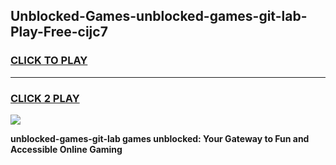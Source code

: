 
## Unblocked-Games-unblocked-games-git-lab-Play-Free-cijc7
<h3>
<a href="https://premium76.site?title=unblocked-games-git-lab&ref=10A">CLICK TO PLAY</a></h3>
<hr>

<h3>
<a href="https://premium76.site?title=unblocked-games-git-lab&ref=10A">CLICK 2 PLAY</a>
  
</h3>

<a href="https://premium76.site?title=unblocked-games-git-lab&ref=10A"><img src="https://clearcache.store/games.png"></a>


**unblocked-games-git-lab games unblocked: Your Gateway to Fun and Accessible Online Gaming**
